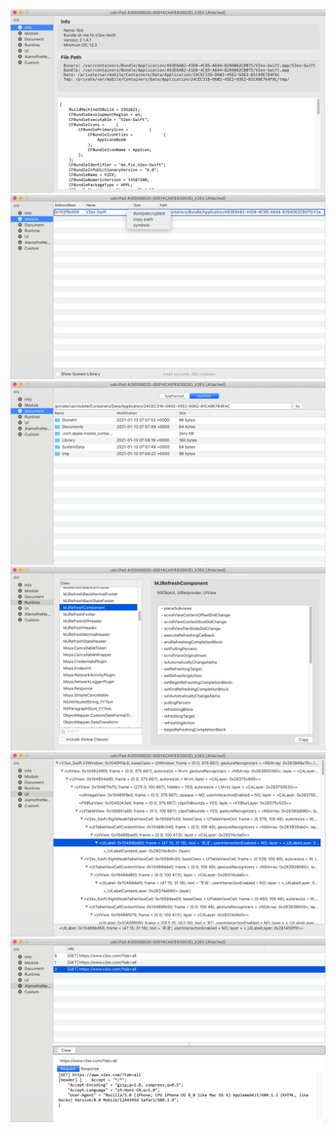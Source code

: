 

![](./CatFrida_info.png)
![](./CatFrida_module.png)
![](./CatFrida_doc.png)
![](./CatFrida_runtime.png)
![](./CatFrida_ui.png)
![](./CatFrida_network.png)




